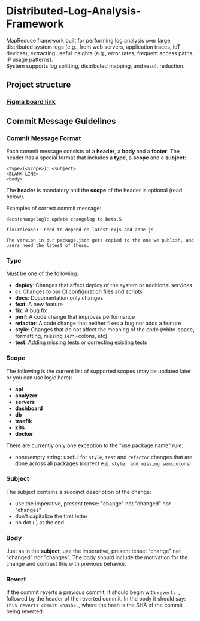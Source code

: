 # Distributed-Log-Analysis-Framework
MapReduce framework built for performing log analysis over large, distributed system logs (e.g., from web servers, application traces, IoT devices), extracting useful insights (e.g., error rates, frequent access paths, IP usage patterns).  
System supports log splitting, distributed mapping, and result reduction.
## Project structure
### [Figma board link](https://www.figma.com/board/4VOwMDVzaCjXlxx79GB2qE/Untitled?t=h3ijaX7ESqqBWqBm-1)
## Commit Message Guidelines
### Commit Message Format
Each commit message consists of a **header**, a **body** and a **footer**.  The header has a special
format that includes a **type**, a **scope** and a **subject**:

```
<type>(<scope>): <subject>
<BLANK LINE>
<body>
```

The **header** is mandatory and the **scope** of the header is optional (read below).

Examples of correct commit message:

```
docs(changelog): update changelog to beta.5
```
```
fix(release): need to depend on latest rxjs and zone.js

The version in our package.json gets copied to the one we publish, and users need the latest of these.
```



### Type
Must be one of the following:

* **deploy**: Changes that affect deploy of the system or additional services
* **ci**: Changes to our CI configuration files and scripts
* **docs**: Documentation only changes
* **feat**: A new feature
* **fix**: A bug fix
* **perf**: A code change that improves performance
* **refactor**: A code change that neither fixes a bug nor adds a feature
* **style**: Changes that do not affect the meaning of the code (white-space, formatting, missing semi-colons, etc)
* **test**: Adding missing tests or correcting existing tests

### Scope

The following is the current list of supported scopes (may be updated later or you can use logic here):

* **api**
* **analyzer**
* **servers**
* **dashboard**
* **db**
* **traefik**
* **k8s**
* **docker**


There are currently only one exception to the "use package name" rule:
* none/empty string: useful for `style`, `test` and `refactor` changes that are done across all packages (correct e.g. `style: add missing semicolons`)

### Subject
The subject contains a succinct description of the change:

* use the imperative, present tense: "change" not "changed" nor "changes"
* don't capitalize the first letter
* no dot (.) at the end

### Body
Just as in the **subject**, use the imperative, present tense: "change" not "changed" nor "changes".
The body should include the motivation for the change and contrast this with previous behavior.

### Revert
If the commit reverts a previous commit, it should begin with `revert: `, followed by the header of the reverted commit. In the body it should say: `This reverts commit <hash>.`, where the hash is the SHA of the commit being reverted.
